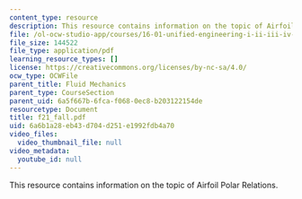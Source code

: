 ```yaml
---
content_type: resource
description: This resource contains information on the topic of Airfoil Polar Relations.
file: /ol-ocw-studio-app/courses/16-01-unified-engineering-i-ii-iii-iv-fall-2005-spring-2006/6a6b1a28eb43d704d251e1992fdb4a70_f21_fall.pdf
file_size: 144522
file_type: application/pdf
learning_resource_types: []
license: https://creativecommons.org/licenses/by-nc-sa/4.0/
ocw_type: OCWFile
parent_title: Fluid Mechanics
parent_type: CourseSection
parent_uid: 6a5f667b-6fca-f068-0ec8-b203122154de
resourcetype: Document
title: f21_fall.pdf
uid: 6a6b1a28-eb43-d704-d251-e1992fdb4a70
video_files:
  video_thumbnail_file: null
video_metadata:
  youtube_id: null
---
```

This resource contains information on the topic of Airfoil Polar Relations.
